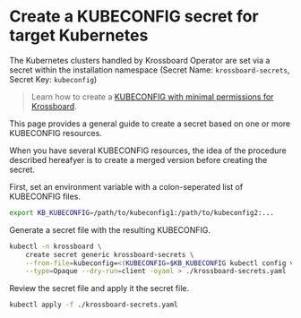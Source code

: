 # Create a KUBECONFIG secret for target Kubernetes

The Kubernetes clusters handled by Krossboard Operator are set via a secret within the installation namespace (Secret Name: `krossboard-secrets`, Secret Key: `kubeconfig`)

> Learn how to create a [KUBECONFIG with minimal permissions for Krossboard](./docs/create-kubeconfig-with-minimal-permissions.md).

This page provides a general guide to create a secret based on one or more KUBECONFIG resources.

When you have several KUBECONFIG resources, the idea of the procedure described hereafyer is to create a merged version before creating the secret.

First, set an environment variable with a colon-seperated list of KUBECONFIG files.

```bash
export KB_KUBECONFIG=/path/to/kubeconfig1:/path/to/kubeconfig2:...
```

Generate a secret file with the resulting KUBECONFIG.

```bash
kubectl -n krossboard \
    create secret generic krossboard-secrets \
    --from-file=kubeconfig=<(KUBECONFIG=$KB_KUBECONFIG kubectl config view --raw) \
    --type=Opaque --dry-run=client -oyaml > ./krossboard-secrets.yaml
```

Review the secret file and apply it the secret file.

```bash
kubectl apply -f ./krossboard-secrets.yaml
```

